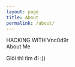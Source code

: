 ```yaml
---
layout: page
title: About
permalink: /about/
---
```

<div class="man-title">
  HACKING WITH Vnc0d9r
</div>
<div class="manual manual-title">
  About Me
</div>
<p>
  <div class="manual-content">
    Giỏi thì tìm đi :))
  </div>
</p>
